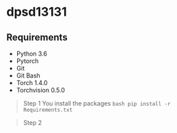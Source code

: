 # dpsd13131
## Requirements
- Python 3.6
- Pytorch 
- Git
- Git Bash
- Torch 1.4.0
- Torchvision 0.5.0


> Step 1
You install the packages
```bash pip install -r Requirements.txt```

> Step 2
